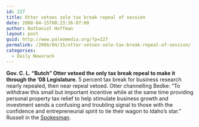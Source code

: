 ```yaml
---
id: 227
title: Otter vetoes sole tax break repeal of session
date: 2008-04-15T08:23:36-07:00
author: Nathaniel Hoffman
layout: post
guid: http://www.paleomedia.org/?p=227
permalink: /2008/04/15/otter-vetoes-sole-tax-break-repeal-of-session/
categories:
  - Daily Newsrack
---
```

**Gov. C. L. &#8220;Butch&#8221; Otter vetoed the only tax break repeal to make it through the &#8217;08 Legislature.** 5 percent tax break for business research nearly repealed, then near repeal vetoed. Otter channelling Bedke: &#8220;To withdraw this small but important incentive while at the same time providing personal property tax relief to help stimulate business growth and investment sends a confusing and troubling signal to those with the confidence and entrepreneurial spirit to tie their wagon to Idaho&#8217;s star.&#8221; Russell in the [Spokesman](http://www.spokesmanreview.com/idaho/story.asp?ID=240505).